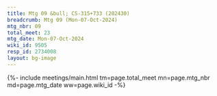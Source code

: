```yaml
---
title: Mtg 09 &bull; CS-315+733 (202430)
breadcrumb: Mtg 09 (Mon-07-Oct-2024)
mtg_nbr: 09
total_meet: 23
mtg_date: Mon-07-Oct-2024
wiki_id: 9505
resp_id: 2734008
layout: bg-image
---
```


{%- include meetings/main.html
    tm=page.total_meet
    mn=page.mtg_nbr
    md=page.mtg_date
    ww=page.wiki_id
-%}
